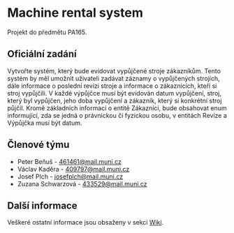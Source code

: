 # Machine rental system
Projekt do předmětu PA165.

## Oficiální zadání
Vytvořte systém, který bude evidovat vypůjčené stroje zákazníkům. Tento systém by měl umožnit uživateli zadávat záznamy o vypůjčených strojích, dále informace o poslední revizi stroje a informace o zákaznicích, kteří si stroj vypůjčili. V každé výpůjčce musí být evidován datum vypůjčení, stroj, který byl vypůjčen, jeho doba vypůjčení a zákazník, který si konkrétní stroj půjčil. Kromě základních informací o entitě Zákazníci, bude obsahovat enum informující, zda se jedná o právnickou či fyzickou osobu, v entitách Revize a Výpůjčka musí být datum.

## Členové týmu
- Peter Beňuš - 461461@mail.muni.cz
- Václav Kaděra - 409797@mail.muni.cz
- Josef Plch - josefplch@mail.muni.cz
- Zuzana Schwarzová - 433529@mail.muni.cz

## Další informace
Veškeré ostatní informace jsou obsaženy v sekci [Wiki](https://github.com/kaderavaclav/pa165-machine-rental/wiki).

